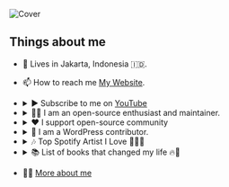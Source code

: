 ![Cover](https://cdn.jsdelivr.net/gh/agung2001/agung2001@main/img/cover.jpg)

## Things about me

- 📍 Lives in Jakarta, Indonesia 🇮🇩.
- 📫 How to reach me [My Website][website].
- <details>
    <summary>▶️ Subscribe to me on <a href="https://www.youtube.com/channel/UCI1uulkvet06Mm3wfpQvpLg">YouTube</a></summary>

    ![](https://i.giphy.com/media/v1.Y2lkPTc5MGI3NjExcjkyNDlubGY5ejIwaXRlNGw0a29wMGxpaG1jZnNqZDU0Z3NuOHZ4cCZlcD12MV9pbnRlcm5hbF9naWZfYnlfaWQmY3Q9Zw/l0G17dShlWfgJnp7i/giphy.gif)

    <a href="https://www.youtube.com/channel/UCI1uulkvet06Mm3wfpQvpLg">
      <img alt="YouTube Subscribers" src="https://img.shields.io/youtube/channel/subscribers/UCI1uulkvet06Mm3wfpQvpLg"/>
    </a>
  </details>
- <details>
    <summary>👨‍🚀 I am an open-source enthusiast and maintainer.</summary>

  ![](https://media.giphy.com/media/v1.Y2lkPTc5MGI3NjExbWx3cjJoaHl5aXBqcm9wdGNzaGs2dnZjdm9nemRqc3JqbTZuanZxcCZlcD12MV9pbnRlcm5hbF9naWZfYnlfaWQmY3Q9Zw/vpURqIvpuDguQ/giphy.gif)
    
    - [Issues](https://github.com/search?q=author%3Aagung2001&type=issues)
    - [Discussions](https://github.com/search?q=author%3Aagung2001&type=discussions)
    - [Pull Request](https://github.com/search?q=author%3Aagung2001&type=pullrequests)
    - More of my [contributions](https://agungsundoro.com/contribution)
  </details>
- <details>
    <summary>❤️ I support open-source community</summary>

  ![](https://media.giphy.com/media/v1.Y2lkPTc5MGI3NjExMHpiM3J1bmZqcHg3OGt2cGp0NWF3ZXhiN3pmNm9tejRnN2pvZGljdyZlcD12MV9pbnRlcm5hbF9naWZfYnlfaWQmY3Q9Zw/1GJRIgTY4sS6k/giphy.gif)

    - <a href="https://opencollective.com/agung-sundoro">
        <img alt="Open Collective sponsors" src="https://img.shields.io/opencollective/sponsors/svelte?logo=svelte&label=Svelte">
        <img alt="Open Collective sponsors" src="https://img.shields.io/opencollective/sponsors/opensid?label=OpenSID">
      </a>
    - More of my [sponsorship][website]
  </details>
- <details>
    <summary>🧩️ I am a WordPress contributor.</summary>

  ![](https://media.giphy.com/media/v1.Y2lkPTc5MGI3NjExeGJyMGE2YzlxeGp1NW54c3VlYzcwbmZrZ3U2bTFsaGhvZGdtOWtzZyZlcD12MV9pbnRlcm5hbF9naWZfYnlfaWQmY3Q9Zw/qqtvGYCjDNwac/giphy.gif)

   - Check my [profile](https://profiles.wordpress.org/agung2001/)
  </details>
- <details>
    <summary>🎶 Top Spotify Artist I Love 🎸🥁🎹</summary>
  
    ![](https://media.giphy.com/media/v1.Y2lkPTc5MGI3NjExaTd5Y2ozM3pwdGNxd2V4MTV5dnBxM2dvdWpsMjVubDJxbjhianoyYyZlcD12MV9pbnRlcm5hbF9naWZfYnlfaWQmY3Q9Zw/4GIcsQJorDZOU/giphy.gif)
  - 🤘 [AC/DC](https://open.spotify.com/artist/4vGrte8FDu062Ntj0RsPiZ)
  - 🤘 [Dream Theater](https://open.spotify.com/artist/2aaLAng2L2aWD2FClzwiep)
  - 🤘 [Polyphia](https://open.spotify.com/artist/4vGrte8FDu062Ntj0RsPiZ)
  - 🤘 [Megadeth](https://open.spotify.com/artist/1Yox196W7bzVNZI7RBaPnf)
  - 🤘 [Monuments](https://open.spotify.com/artist/71IBhhBhtPLZ8OyVuXOw77)
  - 🤘 [Steel Panther](https://open.spotify.com/artist/3l02WF362j1oHOurzuseBv)
  - [More](https://open.spotify.com/user/21yip2zhtynpaalfr53tonr5a)
  </details>
- <details>
    <summary>📚 List of books that changed my life 🔥🌟</summary>

    ![](https://media.giphy.com/media/v1.Y2lkPTc5MGI3NjExZDFzeHdlZzQ2ZnBtNXBxZ29hZTRvdHRwMTR6Y2tzYmRzcjVqcTY1cSZlcD12MV9pbnRlcm5hbF9naWZfYnlfaWQmY3Q9Zw/OMK7LRBedcnhm/giphy.gif)
  - 📙 [Atomic Habits](https://www.goodreads.com/book/show/40121378-atomic-habits)
  - 📙 [Good to Great](https://www.goodreads.com/book/show/76865.Good_to_Great)
  - 📙 [Superconnector](https://www.goodreads.com/book/show/35397470-superconnector)
  - 📙 [Steve Jobs](https://www.goodreads.com/book/show/11084145-steve-jobs)
  - 📙 [The 4-Hour Work Week](https://www.goodreads.com/book/show/9278897-the-4-hour-work-week)
  - 📙 [The Intelligent Investor](https://www.goodreads.com/book/show/106835.The_Intelligent_Investor)
  - 📙 [The Total Money Makeover](https://www.goodreads.com/book/show/78427.The_Total_Money_Makeover)
  - [More](https://goodreads.com/agungsundoro)
  </details>
- 👨‍💻 [More about me][website]

[website]: https://agungsundoro.com

